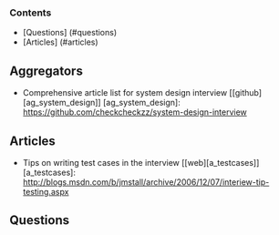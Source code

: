 ### Contents
* [Questions] (#questions)
* [Articles] (#articles)

## Aggregators 
* Comprehensive article list for system design interview [[github][ag_system_design]]
[ag_system_design]: https://github.com/checkcheckzz/system-design-interview

## Articles
* Tips on writing test cases in the interview [[web][a_testcases]]
[a_testcases]: http://blogs.msdn.com/b/jmstall/archive/2006/12/07/interiew-tip-testing.aspx

## Questions
